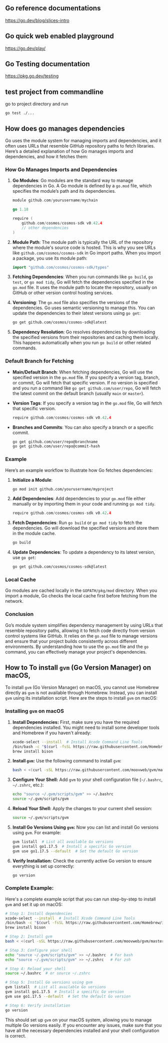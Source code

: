 
## Go reference documentations

https://go.dev/blog/slices-intro

## Go quick web enabled playground

https://go.dev/play/


## Go Testing documentation

https://pkg.go.dev/testing

## test project from commandline

go to project directory and run

    go test ./...




## How does go manages dependencies

Go uses the module system for managing imports and dependencies, and it often uses URLs that resemble GitHub repository paths to fetch libraries. Here’s a detailed explanation of how Go manages imports and dependencies, and how it fetches them:

### How Go Manages Imports and Dependencies

1. **Go Modules**:
   Go modules are the standard way to manage dependencies in Go. A Go module is defined by a `go.mod` file, which specifies the module’s path and its dependencies.

   ```go
   module github.com/yourusername/mychain

   go 1.18

   require (
       github.com/cosmos/cosmos-sdk v0.42.4
       // other dependencies
   )
   ```

2. **Module Path**:
   The module path is typically the URL of the repository where the module's source code is hosted. This is why you see URLs like `github.com/cosmos/cosmos-sdk` in Go import paths. When you import a package, you use its module path:

   ```go
   import "github.com/cosmos/cosmos-sdk/types"
   ```

3. **Fetching Dependencies**:
   When you run commands like `go build`, `go test`, or `go mod tidy`, Go will fetch the dependencies specified in the `go.mod` file. It uses the module path to locate the repository, usually on GitHub or other version control hosting services.

4. **Versioning**:
   The `go.mod` file also specifies the versions of the dependencies. Go uses semantic versioning to manage this. You can update the dependencies to their latest versions using `go get`:

   ```sh
   go get github.com/cosmos/cosmos-sdk@latest
   ```

5. **Dependency Resolution**:
   Go resolves dependencies by downloading the specified versions from their repositories and caching them locally. This happens automatically when you run `go build` or other related commands.

### Default Branch for Fetching

- **Main/Default Branch**: When fetching dependencies, Go will use the specified version in the `go.mod` file. If you specify a version tag, branch, or commit, Go will fetch that specific version. If no version is specified and you run a command like `go get github.com/user/repo`, Go will fetch the latest commit on the default branch (usually `main` or `master`).

- **Version Tags**: If you specify a version tag in the `go.mod` file, Go will fetch that specific version.
  
  ```go
  require github.com/cosmos/cosmos-sdk v0.42.4
  ```

- **Branches and Commits**: You can also specify a branch or a specific commit.
  
  ```sh
  go get github.com/user/repo@branchname
  go get github.com/user/repo@commit-hash
  ```

### Example

Here’s an example workflow to illustrate how Go fetches dependencies:

1. **Initialize a Module**:
   ```sh
   go mod init github.com/yourusername/myproject
   ```

2. **Add Dependencies**:
   Add dependencies to your `go.mod` file either manually or by importing them in your code and running `go mod tidy`.

   ```go
   require github.com/cosmos/cosmos-sdk v0.42.4
   ```

3. **Fetch Dependencies**:
   Run `go build` or `go mod tidy` to fetch the dependencies. Go will download the specified versions and store them in the module cache.

   ```sh
   go build
   ```

4. **Update Dependencies**:
   To update a dependency to its latest version, use `go get`:
   
   ```sh
   go get github.com/cosmos/cosmos-sdk@latest
   ```

### Local Cache

Go modules are cached locally in the `GOPATH/pkg/mod` directory. When you import a module, Go checks the local cache first before fetching from the network.

### Conclusion

Go’s module system simplifies dependency management by using URLs that resemble repository paths, allowing it to fetch code directly from version control systems like GitHub. It relies on the `go.mod` file to manage versions and ensure that your project builds consistently across different environments. By understanding how to use the `go.mod` file and the `go` command, you can effectively manage your project's dependencies.

## How to To install `gvm` (Go Version Manager) on macOS,


To install `gvm` (Go Version Manager) on macOS, you cannot use Homebrew directly as `gvm` is not available through Homebrew. Instead, you can install `gvm` using its installation script. Here are the steps to install `gvm` on macOS:

### Installing `gvm` on macOS

1. **Install Dependencies:**
   First, make sure you have the required dependencies installed. You might need to install some developer tools and Homebrew if you haven't already:
   ```sh
   xcode-select --install  # Install Xcode Command Line Tools
   /bin/bash -c "$(curl -fsSL https://raw.githubusercontent.com/Homebrew/install/HEAD/install.sh)"  # Install Homebrew if not already installed
   brew install bison
   ```

2. **Install `gvm`:**
   Use the following command to install `gvm`:
   ```sh
   bash < <(curl -sSL https://raw.githubusercontent.com/moovweb/gvm/master/binscripts/gvm-installer)
   ```

3. **Configure Your Shell:**
   Add `gvm` to your shell configuration file (`~/.bashrc`, `~/.zshrc`, etc.):
   ```sh
   echo "source ~/.gvm/scripts/gvm" >> ~/.bashrc
   source ~/.gvm/scripts/gvm
   ```

4. **Reload Your Shell:**
   Apply the changes to your current shell session:
   ```sh
   source ~/.gvm/scripts/gvm
   ```

5. **Install Go Versions Using `gvm`:**
   Now you can list and install Go versions using `gvm`. For example:
   ```sh
   gvm listall  # List all available Go versions
   gvm install go1.17.5  # Install a specific Go version
   gvm use go1.17.5 --default  # Set the default Go version
   ```

6. **Verify Installation:**
   Check the currently active Go version to ensure everything is set up correctly:
   ```sh
   go version
   ```

### Complete Example:

Here's a complete example script that you can run step-by-step to install `gvm` and set it up on macOS:

```sh
# Step 1: Install dependencies
xcode-select --install  # Install Xcode Command Line Tools
/bin/bash -c "$(curl -fsSL https://raw.githubusercontent.com/Homebrew/install/HEAD/install.sh)"  # Install Homebrew
brew install bison

# Step 2: Install gvm
bash < <(curl -sSL https://raw.githubusercontent.com/moovweb/gvm/master/binscripts/gvm-installer)

# Step 3: Configure your shell
echo "source ~/.gvm/scripts/gvm" >> ~/.bashrc  # For bash
echo "source ~/.gvm/scripts/gvm" >> ~/.zshrc   # For zsh

# Step 4: Reload your shell
source ~/.bashrc  # or source ~/.zshrc

# Step 5: Install Go versions using gvm
gvm listall  # List all available Go versions
gvm install go1.17.5  # Install a specific Go version
gvm use go1.17.5 --default  # Set the default Go version

# Step 6: Verify installation
go version
```

This should set up `gvm` on your macOS system, allowing you to manage multiple Go versions easily. If you encounter any issues, make sure that you have all the necessary dependencies installed and your shell configuration is correct.